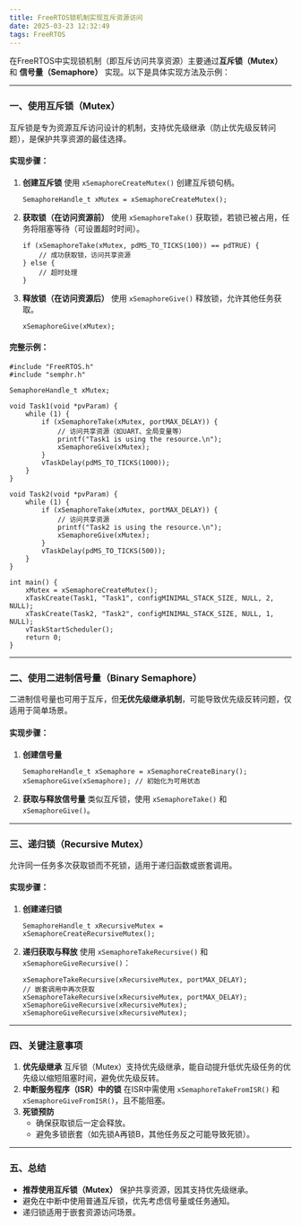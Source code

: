```yaml
---
title: FreeRTOS锁机制实现互斥资源访问
date: 2025-03-23 12:32:49
tags: FreeRTOS
---
```


在FreeRTOS中实现锁机制（即互斥访问共享资源）主要通过**互斥锁（Mutex）** 和 **信号量（Semaphore）** 实现。以下是具体实现方法及示例：

------

### 一、使用互斥锁（Mutex）

互斥锁是专为资源互斥访问设计的机制，支持优先级继承（防止优先级反转问题），是保护共享资源的最佳选择。

#### 实现步骤：

1. **创建互斥锁**
   使用 `xSemaphoreCreateMutex()` 创建互斥锁句柄。

   ```
   SemaphoreHandle_t xMutex = xSemaphoreCreateMutex();
   ```

2. **获取锁（在访问资源前）**
   使用 `xSemaphoreTake()` 获取锁，若锁已被占用，任务将阻塞等待（可设置超时时间）。

   ```
   if (xSemaphoreTake(xMutex, pdMS_TO_TICKS(100)) == pdTRUE) {
       // 成功获取锁，访问共享资源
   } else {
       // 超时处理
   }
   ```

3. **释放锁（在访问资源后）**
   使用 `xSemaphoreGive()` 释放锁，允许其他任务获取。

   ```
   xSemaphoreGive(xMutex);
   ```

#### 完整示例：

```
#include "FreeRTOS.h"
#include "semphr.h"

SemaphoreHandle_t xMutex;

void Task1(void *pvParam) {
    while (1) {
        if (xSemaphoreTake(xMutex, portMAX_DELAY)) {
            // 访问共享资源（如UART、全局变量等）
            printf("Task1 is using the resource.\n");
            xSemaphoreGive(xMutex);
        }
        vTaskDelay(pdMS_TO_TICKS(1000));
    }
}

void Task2(void *pvParam) {
    while (1) {
        if (xSemaphoreTake(xMutex, portMAX_DELAY)) {
            // 访问共享资源
            printf("Task2 is using the resource.\n");
            xSemaphoreGive(xMutex);
        }
        vTaskDelay(pdMS_TO_TICKS(500));
    }
}

int main() {
    xMutex = xSemaphoreCreateMutex();
    xTaskCreate(Task1, "Task1", configMINIMAL_STACK_SIZE, NULL, 2, NULL);
    xTaskCreate(Task2, "Task2", configMINIMAL_STACK_SIZE, NULL, 1, NULL);
    vTaskStartScheduler();
    return 0;
}
```

------

### 二、使用二进制信号量（Binary Semaphore）

二进制信号量也可用于互斥，但**无优先级继承机制**，可能导致优先级反转问题，仅适用于简单场景。

#### 实现步骤：

1. **创建信号量**

   ```
   SemaphoreHandle_t xSemaphore = xSemaphoreCreateBinary();
   xSemaphoreGive(xSemaphore); // 初始化为可用状态
   ```

2. **获取与释放信号量**
   类似互斥锁，使用 `xSemaphoreTake()` 和 `xSemaphoreGive()`。

------

### 三、递归锁（Recursive Mutex）

允许同一任务多次获取锁而不死锁，适用于递归函数或嵌套调用。

#### 实现步骤：

1. **创建递归锁**

   ```
   SemaphoreHandle_t xRecursiveMutex = xSemaphoreCreateRecursiveMutex();
   ```

2. **递归获取与释放**
   使用 `xSemaphoreTakeRecursive()` 和 `xSemaphoreGiveRecursive()`：

   ```
   xSemaphoreTakeRecursive(xRecursiveMutex, portMAX_DELAY);
   // 嵌套调用中再次获取
   xSemaphoreTakeRecursive(xRecursiveMutex, portMAX_DELAY);
   xSemaphoreGiveRecursive(xRecursiveMutex);
   xSemaphoreGiveRecursive(xRecursiveMutex);
   ```

------

### 四、关键注意事项

1. **优先级继承**
   互斥锁（Mutex）支持优先级继承，能自动提升低优先级任务的优先级以缩短阻塞时间，避免优先级反转。
2. **中断服务程序（ISR）中的锁**
   在ISR中需使用 `xSemaphoreTakeFromISR()` 和 `xSemaphoreGiveFromISR()`，且不能阻塞。
3. **死锁预防**
   - 确保获取锁后一定会释放。
   - 避免多锁嵌套（如先锁A再锁B，其他任务反之可能导致死锁）。

------

### 五、总结

- **推荐使用互斥锁（Mutex）** 保护共享资源，因其支持优先级继承。
- 避免在中断中使用普通互斥锁，优先考虑信号量或任务通知。
- 递归锁适用于嵌套资源访问场景。
